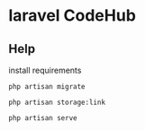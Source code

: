 # laravel CodeHub

## Help

install requirements
```
php artisan migrate
```
```
php artisan storage:link
```
```
php artisan serve
```
